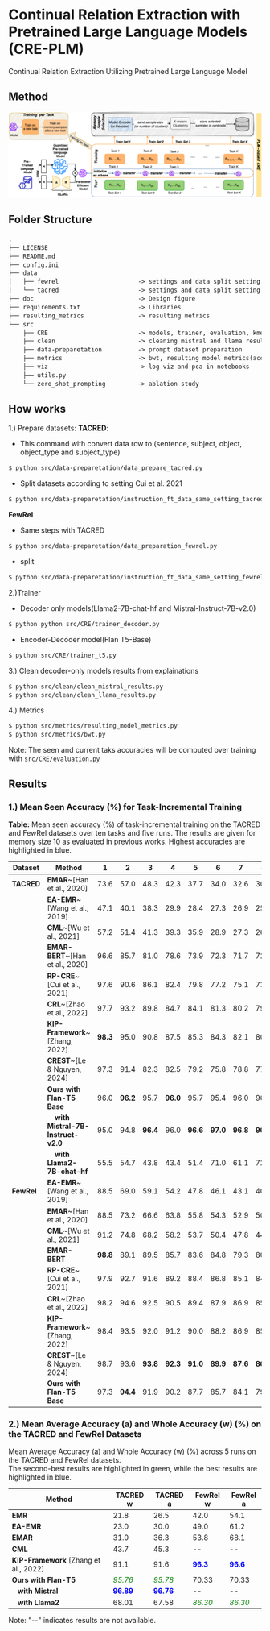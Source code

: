 # Continual Relation Extraction with Pretrained Large Language Models (CRE-PLM)
Continual Relation Extraction Utilizing Pretrained Large Language Model
## Method
![Method](https://github.com/sefeoglu/CRE_PTM/blob/master/doc/CRE_PLM.png)

## Folder Structure
```xml
.
├── LICENSE
├── README.md
├── config.ini
├── data
│   ├── fewrel                      -> settings and data split setting here
│   └── tacred                      -> settings and data split setting here
├── doc                             -> Design figure
├── requirements.txt                -> Libraries
├── resulting_metrics               -> resulting metrics
└── src
    ├── CRE                         -> models, trainer, evaluation, kmeans
    ├── clean                       -> cleaning mistral and llama results from explaination
    ├── data-preparetation          -> prompt dataset preparation
    ├── metrics                     -> bwt, resulting model metrics(acc and whole)
    ├── viz                         -> log viz and pca in notebooks
    ├── utils.py
    └── zero_shot_prompting         -> ablation study
````
        
## How works
1.) Prepare datasets:
**TACRED**:
* This command with convert data row to (sentence, subject, object, object_type and subject_type)
````bash
$ python src/data-preparetation/data_prepare_tacred.py
````
* Split datasets according to setting Cui et al. 2021
````bash
$ python src/data-preparetation/instruction_ft_data_same_setting_tacred.py
````
**FewRel**
* Same steps with TACRED
````bash
$ python src/data-preparetation/data_preparation_fewrel.py
````
* split
````bash
$ python src/data-preparetation/instruction_ft_data_same_setting_fewrel.py
```` 
2.)Trainer
 * Decoder only models(Llama2-7B-chat-hf and Mistral-Instruct-7B-v2.0)
````bash
$ python python src/CRE/trainer_decoder.py
````
 * Encoder-Decoder model(Flan T5-Base)
````bash
$ python src/CRE/trainer_t5.py
````
3.) Clean decoder-only models results from explainations
````bash
$ python src/clean/clean_mistral_results.py
$ python src/clean/clean_llama_results.py
````
4.) Metrics
````bash
$ python src/metrics/resulting_model_metrics.py
$ python src/metrics/bwt.py
````
Note: The seen and current taks accuracies will be computed over training with ```src/CRE/evaluation.py``` 
## Results
### 1.)  Mean Seen Accuracy (%) for Task-Incremental Training

**Table:** Mean seen accuracy (%) of task-incremental training on the TACRED and FewRel datasets over ten tasks and five runs. The results are given for memory size 10 as evaluated in previous works. Highest accuracies are highlighted in blue.

| **Dataset** | **Method**                                      | **1**    | **2**    | **3**    | **4**    | **5**    | **6**    | **7**    | **8**    | **9**    | **10**   |
|-------------|-------------------------------------------------|----------|----------|----------|----------|----------|----------|----------|----------|----------|----------|
| **TACRED**  | **EMAR**~[Han et al., 2020]                     | 73.6     | 57.0     | 48.3     | 42.3     | 37.7     | 34.0     | 32.6     | 30.0     | 27.6     | 25.1     |
|             | **EA-EMR**~[Wang et al., 2019]                  | 47.1     | 40.1     | 38.3     | 29.9     | 28.4     | 27.3     | 26.9     | 25.8     | 22.9     | 19.8     |
|             | **CML**~[Wu et al., 2021]                       | 57.2     | 51.4     | 41.3     | 39.3     | 35.9     | 28.9     | 27.3     | 26.9     | 24.8     | 23.4     |
|             | **EMAR-BERT**~[Han et al., 2020]                | 96.6     | 85.7     | 81.0     | 78.6     | 73.9     | 72.3     | 71.7     | 72.2     | 72.6     | 71.0     |
|             | **RP-CRE**~[Cui et al., 2021]                   | 97.6     | 90.6     | 86.1     | 82.4     | 79.8     | 77.2     | 75.1     | 73.7     | 72.4     | 72.4     |
|             | **CRL**~[Zhao et al., 2022]                     | 97.7     | 93.2     | 89.8     | 84.7     | 84.1     | 81.3     | 80.2     | 79.1     | 79.0     | 78.0     |
|             | **KIP-Framework**~[Zhang, 2022]                 | **98.3** | 95.0     | 90.8     | 87.5     | 85.3     | 84.3     | 82.1     | 80.2     | 79.6     | 78.6     |
|             | **CREST**~[Le & Nguyen, 2024]                   | 97.3     | 91.4     | 82.3     | 82.5     | 79.2     | 75.8     | 78.8     | 77.4     | 78.6     | 79.4     |
|             | **Ours with Flan-T5 Base**                      | 96.0     | **96.2** | 95.7     | **96.0** | 95.7     | 95.4     | 96.0     | 96.0     | **96.3** | 95.8     |
|             | &nbsp;&nbsp;&nbsp;&nbsp;**with Mistral-7B-Instruct-v2.0** | 95.0     | 94.8     | **96.4** | 96.0     | **96.6** | **97.0** | **96.8** | **96.9** | 95.8     | **96.9** |
|             | &nbsp;&nbsp;&nbsp;&nbsp;**with Llama2-7B-chat-hf**      | 55.5     | 54.7     | 43.8     | 43.4     | 51.4     | 71.0     | 61.1     | 72.6     | 73.6     | 69.6     |
| **FewRel**  | **EA-EMR**~[Wang et al., 2019]                  | 88.5     | 69.0     | 59.1     | 54.2     | 47.8     | 46.1     | 43.1     | 40.7     | 38.6     | 35.1     |
|             | **EMAR**~[Han et al., 2020]                     | 88.5     | 73.2     | 66.6     | 63.8     | 55.8     | 54.3     | 52.9     | 50.9     | 48.8     | 46.3     |
|             | **CML**~[Wu et al., 2021]                       | 91.2     | 74.8     | 68.2     | 58.2     | 53.7     | 50.4     | 47.8     | 44.4     | 43.1     | 39.7     |
|             | **EMAR-BERT**                                   | **98.8** | 89.1     | 89.5     | 85.7     | 83.6     | 84.8     | 79.3     | 80.0     | 77.1     | 73.8     |
|             | **RP-CRE**~[Cui et al., 2021]                   | 97.9     | 92.7     | 91.6     | 89.2     | 88.4     | 86.8     | 85.1     | 84.1     | 82.2     | 81.5     |
|             | **CRL**~[Zhao et al., 2022]                     | 98.2     | 94.6     | 92.5     | 90.5     | 89.4     | 87.9     | 86.9     | 85.6     | 84.5     | 83.1     |
|             | **KIP-Framework**~[Zhang, 2022]                 | 98.4     | 93.5     | 92.0     | 91.2     | 90.0     | 88.2     | 86.9     | 85.6     | 84.1     | 82.5     |
|             | **CREST**~[Le & Nguyen, 2024]                   | 98.7     | 93.6     | **93.8** | **92.3** | **91.0** | **89.9** | **87.6** | **86.7** | **86.0** | **84.8** |
|             | **Ours with Flan-T5 Base**                      | 97.3     | **94.4** | 91.9     | 90.2     | 87.7     | 85.7     | 84.1     | 79.8     | 77.1     | 70.0     |


### 2.)  Mean Average Accuracy (a) and Whole Accuracy (w) (%) on the TACRED and FewRel Datasets

Mean Average Accuracy (a) and Whole Accuracy (w) (%) across 5 runs on the TACRED and FewRel datasets.  
The second-best results are highlighted in green, while the best results are highlighted in blue.

| **Method**                         | **TACRED w** | **TACRED a** | **FewRel w**         | **FewRel a**         |
|------------------------------------|--------------|--------------|----------------------|----------------------|
| **EMR**                            | 21.8         | 26.5         | 42.0                | 54.1                |
| **EA-EMR**                         | 23.0         | 30.0         | 49.0                | 61.2                |
| **EMAR**                           | 31.0         | 36.3         | 53.8                | 68.1                |
| **CML**                            | 43.7         | 45.3         | --                  | --                  |
| **KIP-Framework** [Zhang et al., 2022] | 91.1         | 91.6         | **<span style="color:blue;">96.3</span>** | **<span style="color:blue;">96.6</span>** |
| **Ours with Flan-T5**              | *<span style="color:green;">95.76</span>* | *<span style="color:green;">95.78</span>* | 70.33               | 70.33               |
| &nbsp;&nbsp;&nbsp;**with Mistral** | **<span style="color:blue;">96.89</span>** | **<span style="color:blue;">96.76</span>** | --                  | --                  |
| &nbsp;&nbsp;&nbsp;**with Llama2**  | 68.01        | 67.58        | *<span style="color:green;">86.30</span>* | *<span style="color:green;">86.30</span>* |

Note: "--" indicates results are not available.
